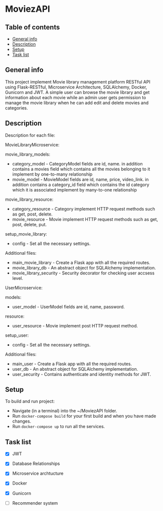 # MoviezAPI
## Table of contents
* [General info](#general-info)
* [Description](#description)
* [Setup](#setup)
* [Task list](#task-list)

## General info
This project implement Movie library management platform RESTful API using Flask-RESTful, Microservice Architecture, SQLAlchemy, Docker, Gunicorn and JWT. A simple user can browse the movie library and get information about each movie while an admin user gets permission to manage the movie library when he can add edit and delete movies and categories.

## Description
Description for each file:

MovieLibraryMicroservice:

movie_library_models:
* category_model -  CategoryModel fields are id, name. in addition contains a movies field which contains all the movies belonging to it implement by one-to-many relationship
* movie_model -  MovieModel fields are id, name, price, video_link. in addition contains a category_id field which contains the id category which it is associated implement by many-to-one relationship

movie_library_resource: 
* category_resource -  Category implement HTTP request methods such as get, post, delete. 
* movie_resource -  Movie implement HTTP request methods such as get, post, delete, put. 

setup_movie_library:
* config - Set all the necessary settings.

Additional files:
* main_movie_library - Create a Flask app with all the required routes.
* movie_library_db - An abstract object for SQLAlchemy implementation.
* movie_library_security - Security decorator for checking user accsess level.

UserMicroservice:

models:
* user_model -  UserModel fields are id, name, password.

resource: 
* user_resource -  Movie implement post HTTP request method. 

setup_user:
* config - Set all the necessary settings.

Additional files:
* main_user - Create a Flask app with all the required routes.
* user_db - An abstract object for SQLAlchemy implementation.
* user_security - Contains authenticate and identity methods for JWT.

## Setup
To build and run project:

* Navigate (in a terminal) into the ~/MoviezAPI folder.
* Run ```docker-compose build``` for your first build and when you have made changes.
* Run ```docker-compose up``` to run all the services.


## Task list
- [x] JWT
- [x] Database Relationships
- [x] Microservice archtucture
- [x] Docker
- [x] Gunicorn
- [ ] Recommender system


